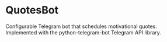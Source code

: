 # QuotesBot
Configurable Telegram bot that schedules motivational quotes. Implemented with the python-telegram-bot Telegram API library.

